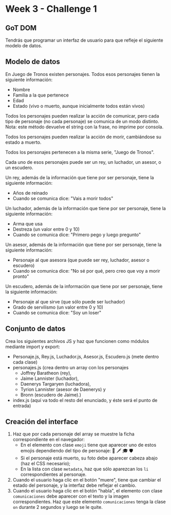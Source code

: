 # Week 3 - Challenge 1

## GoT DOM

Tendrás que programar un interfaz de usuario para que refleje el siguiente modelo de datos.

## Modelo de datos

En Juego de Tronos existen personajes. Todos esos personajes tienen la siguiente información:

- Nombre
- Familia a la que pertenece
- Edad
- Estado (vivo o muerto, aunque inicialmente todos están vivos)

Todos los personajes pueden realizar la acción de comunicar, pero cada tipo de personaje (no cada personaje) se comunica de un modo distinto. Nota: este método devuelve el string con la frase, no imprime por consola.

Todos los personajes pueden realizar la acción de morir, cambiándose su estado a muerto.

Todos los personajes pertenecen a la misma serie, "Juego de Tronos".

Cada uno de esos personajes puede ser un rey, un luchador, un asesor, o un escudero.

Un rey, además de la información que tiene por ser personaje, tiene la siguiente información:

- Años de reinado
- Cuando se comunica dice: "Vais a morir todos"

Un luchador, además de la información que tiene por ser personaje, tiene la siguiente información:

- Arma que usa
- Destreza (un valor entre 0 y 10)
- Cuando se comunica dice: "Primero pego y luego pregunto"

Un asesor, además de la información que tiene por ser personaje, tiene la siguiente información:

- Personaje al que asesora (que puede ser rey, luchador, asesor o escudero)
- Cuando se comunica dice: "No sé por qué, pero creo que voy a morir pronto"

Un escudero, además de la información que tiene por ser personaje, tiene la siguiente información:

- Personaje al que sirve (que sólo puede ser luchador)
- Grado de servilismo (un valor entre 0 y 10)
- Cuando se comunica dice: "Soy un loser"

## Conjunto de datos

Crea los siguientes archivos JS y haz que funcionen como módulos mediante import y export:

- Personaje.js, Rey.js, Luchador.js, Asesor.js, Escudero.js (mete dentro cada clase)
- personajes.js (crea dentro un array con los personajes
  - Joffrey Baratheon (rey),
  - Jaime Lannister (luchador),
  - Daenerys Targaryen (luchadora),
  - Tyrion Lannister (asesor de Daenerys) y
  - Bronn (escudero de Jaime).)
- index.js (aquí va todo el resto del enunciado, y éste será el punto de entrada)

## Creación del interface

1. Haz que por cada personaje del array se muestre la ficha correspondiente en el navegador:
    - En el elemento con clase `emoji` tiene que aparecer uno de estos emojis dependiendo del tipo de personaje: 👑 🗡 🎓 🛡
    - Si el personaje está muerto, su foto debe aparecer cabeza abajo (haz el CSS necesario);
    - En la lista con clase `metadata`, haz que sólo aparezcan los `li` correspondientes al personaje.
2. Cuando el usuario haga clic en el botón "muere", tiene que cambiar el estado del personaje, y la interfaz debe reflejar el cambio.
3. Cuando el usuario haga clic en el botón "habla", el elemento con clase `comunicaciones` debe aparecer con el texto y la imagen correspondientes. Haz que este elemento `comunicaciones` tenga la clase `on` durante 2 segundos y luego se le quite.

